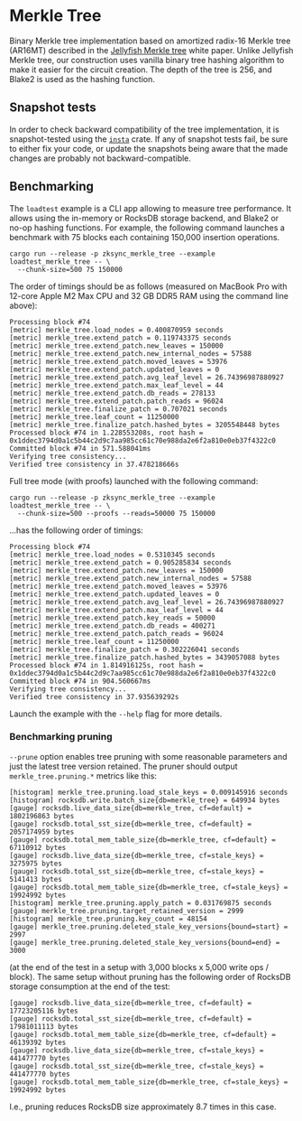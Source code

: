 # Merkle Tree

Binary Merkle tree implementation based on amortized radix-16 Merkle tree (AR16MT) described in the [Jellyfish
Merkle tree] white paper. Unlike Jellyfish Merkle tree, our construction uses vanilla binary tree hashing algorithm to
make it easier for the circuit creation. The depth of the tree is 256, and Blake2 is used as the hashing function.

## Snapshot tests

In order to check backward compatibility of the tree implementation, it is snapshot-tested using the [`insta`] crate. If
any of snapshot tests fail, be sure to either fix your code, or update the snapshots being aware that the made changes
are probably not backward-compatible.

## Benchmarking

The `loadtest` example is a CLI app allowing to measure tree performance. It allows using the in-memory or RocksDB
storage backend, and Blake2 or no-op hashing functions. For example, the following command launches a benchmark with 75
blocks each containing 150,000 insertion operations.

```shell
cargo run --release -p zksync_merkle_tree --example loadtest_merkle_tree -- \
  --chunk-size=500 75 150000
```

The order of timings should be as follows (measured on MacBook Pro with 12-core Apple M2 Max CPU and 32 GB DDR5 RAM
using the command line above):

```text
Processing block #74
[metric] merkle_tree.load_nodes = 0.400870959 seconds
[metric] merkle_tree.extend_patch = 0.119743375 seconds
[metric] merkle_tree.extend_patch.new_leaves = 150000
[metric] merkle_tree.extend_patch.new_internal_nodes = 57588
[metric] merkle_tree.extend_patch.moved_leaves = 53976
[metric] merkle_tree.extend_patch.updated_leaves = 0
[metric] merkle_tree.extend_patch.avg_leaf_level = 26.74396987880927
[metric] merkle_tree.extend_patch.max_leaf_level = 44
[metric] merkle_tree.extend_patch.db_reads = 278133
[metric] merkle_tree.extend_patch.patch_reads = 96024
[metric] merkle_tree.finalize_patch = 0.707021 seconds
[metric] merkle_tree.leaf_count = 11250000
[metric] merkle_tree.finalize_patch.hashed_bytes = 3205548448 bytes
Processed block #74 in 1.228553208s, root hash = 0x1ddec3794d0a1c5b44c2d9c7aa985cc61c70e988da2e6f2a810e0eb37f4322c0
Committed block #74 in 571.588041ms
Verifying tree consistency...
Verified tree consistency in 37.478218666s
```

Full tree mode (with proofs) launched with the following command:

```shell
cargo run --release -p zksync_merkle_tree --example loadtest_merkle_tree -- \
  --chunk-size=500 --proofs --reads=50000 75 150000
```

...has the following order of timings:

```text
Processing block #74
[metric] merkle_tree.load_nodes = 0.5310345 seconds
[metric] merkle_tree.extend_patch = 0.905285834 seconds
[metric] merkle_tree.extend_patch.new_leaves = 150000
[metric] merkle_tree.extend_patch.new_internal_nodes = 57588
[metric] merkle_tree.extend_patch.moved_leaves = 53976
[metric] merkle_tree.extend_patch.updated_leaves = 0
[metric] merkle_tree.extend_patch.avg_leaf_level = 26.74396987880927
[metric] merkle_tree.extend_patch.max_leaf_level = 44
[metric] merkle_tree.extend_patch.key_reads = 50000
[metric] merkle_tree.extend_patch.db_reads = 400271
[metric] merkle_tree.extend_patch.patch_reads = 96024
[metric] merkle_tree.leaf_count = 11250000
[metric] merkle_tree.finalize_patch = 0.302226041 seconds
[metric] merkle_tree.finalize_patch.hashed_bytes = 3439057088 bytes
Processed block #74 in 1.814916125s, root hash = 0x1ddec3794d0a1c5b44c2d9c7aa985cc61c70e988da2e6f2a810e0eb37f4322c0
Committed block #74 in 904.560667ms
Verifying tree consistency...
Verified tree consistency in 37.935639292s
```

Launch the example with the `--help` flag for more details.

### Benchmarking pruning

`--prune` option enables tree pruning with some reasonable parameters and just the latest tree version retained. The
pruner should output `merkle_tree.pruning.*` metrics like this:

```text
[histogram] merkle_tree.pruning.load_stale_keys = 0.009145916 seconds
[histogram] rocksdb.write.batch_size{db=merkle_tree} = 649934 bytes
[gauge] rocksdb.live_data_size{db=merkle_tree, cf=default} = 1802196863 bytes
[gauge] rocksdb.total_sst_size{db=merkle_tree, cf=default} = 2057174959 bytes
[gauge] rocksdb.total_mem_table_size{db=merkle_tree, cf=default} = 67110912 bytes
[gauge] rocksdb.live_data_size{db=merkle_tree, cf=stale_keys} = 3275975 bytes
[gauge] rocksdb.total_sst_size{db=merkle_tree, cf=stale_keys} = 5141413 bytes
[gauge] rocksdb.total_mem_table_size{db=merkle_tree, cf=stale_keys} = 19924992 bytes
[histogram] merkle_tree.pruning.apply_patch = 0.031769875 seconds
[gauge] merkle_tree.pruning.target_retained_version = 2999
[histogram] merkle_tree.pruning.key_count = 48154
[gauge] merkle_tree.pruning.deleted_stale_key_versions{bound=start} = 2997
[gauge] merkle_tree.pruning.deleted_stale_key_versions{bound=end} = 3000
```

(at the end of the test in a setup with 3,000 blocks x 5,000 write ops / block). The same setup without pruning has the
following order of RocksDB storage consumption at the end of the test:

```text
[gauge] rocksdb.live_data_size{db=merkle_tree, cf=default} = 17723205116 bytes
[gauge] rocksdb.total_sst_size{db=merkle_tree, cf=default} = 17981011113 bytes
[gauge] rocksdb.total_mem_table_size{db=merkle_tree, cf=default} = 46139392 bytes
[gauge] rocksdb.live_data_size{db=merkle_tree, cf=stale_keys} = 441477770 bytes
[gauge] rocksdb.total_sst_size{db=merkle_tree, cf=stale_keys} = 441477770 bytes
[gauge] rocksdb.total_mem_table_size{db=merkle_tree, cf=stale_keys} = 19924992 bytes
```

I.e., pruning reduces RocksDB size approximately 8.7 times in this case.

[jellyfish merkle tree]: https://developers.diem.com/papers/jellyfish-merkle-tree/2021-01-14.pdf
[`insta`]: https://docs.rs/insta/
